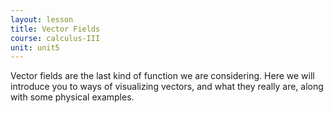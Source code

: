 ```yaml
---
layout: lesson
title: Vector Fields
course: calculus-III
unit: unit5
---
```


Vector fields are the last kind of function we are considering. Here we will introduce you to ways of visualizing vectors, and what they really are, along with some physical examples.
